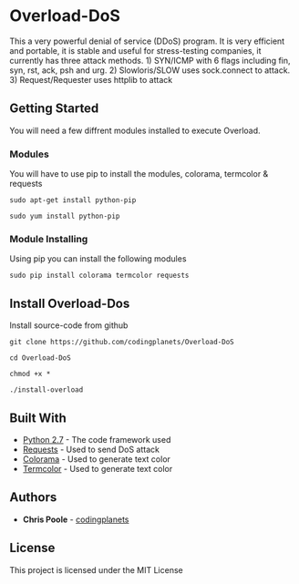 # Overload-DoS

This a very powerful denial of service (DDoS) program. It is very efficient and portable, it is stable and useful for stress-testing companies, it currently has three attack methods. 1) SYN/ICMP with 6 flags including fin, syn, rst, ack, psh and urg. 2) Slowloris/SLOW uses sock.connect to attack. 3) Request/Requester uses httplib to attack
## Getting Started

You will need a few diffrent modules installed to execute Overload.

### Modules

You will have to use pip to install the modules, colorama, termcolor & requests
```
sudo apt-get install python-pip
```
```
sudo yum install python-pip
```
### Module Installing

Using pip you can install the following modules

```
sudo pip install colorama termcolor requests
```


## Install Overload-Dos

Install source-code from github
```
git clone https://github.com/codingplanets/Overload-DoS
```
```
cd Overload-DoS
```
```
chmod +x *
```
```
./install-overload
```

## Built With

* [Python 2.7](https://www.python.org/download/releases/2.7/) - The code framework used
* [Requests](http://docs.python-requests.org/en/master/) - Used to send DoS attack
* [Colorama](https://pypi.python.org/pypi/colorama) - Used to generate text color
* [Termcolor](https://pypi.python.org/pypi/termcolor) - Used to generate text color



## Authors

* **Chris Poole** - [codingplanets](https://github.com/codingplanets)


## License

This project is licensed under the MIT License

